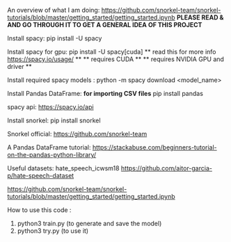 An overview of what I am doing:
    https://github.com/snorkel-team/snorkel-tutorials/blob/master/getting_started/getting_started.ipynb
    **PLEASE READ & AND GO THROUGH IT TO GET A GENERAL IDEA OF THIS PROJECT**

Install spacy:
    pip install -U spacy

Install spacy for gpu:
    pip install -U spacy[cuda]
    ** read this for more info https://spacy.io/usage/ ** 
    ** requires CUDA **
    ** requires NVIDIA GPU and driver **

Install required spacy models :
    python -m spacy download <model_name>

Install Pandas DataFrame:  **for importing CSV files**
    pip install pandas

spacy api:
    https://spacy.io/api

Install snorkel:
    pip install snorkel

Snorkel official: 
    https://github.com/snorkel-team

A Pandas DataFrame tutorial:
    https://stackabuse.com/beginners-tutorial-on-the-pandas-python-library/

Useful datasets:
    hate_speech_icwsm18
    https://github.com/aitor-garcia-p/hate-speech-dataset


https://github.com/snorkel-team/snorkel-tutorials/blob/master/getting_started/getting_started.ipynb

How to use this code :
1. python3 train.py (to generate and save the model)
2. python3 try.py (to use it)